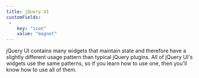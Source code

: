```yaml
---
title: jQuery UI
customFields:
 -
    key: "icon"
    value: "magnet"
---
```


jQuery UI contains many widgets that maintain state and therefore have a slightly different usage pattern than typical jQuery plugins. All of jQuery UI's widgets use the same patterns, so if you learn how to use one, then you'll know how to use all of them.